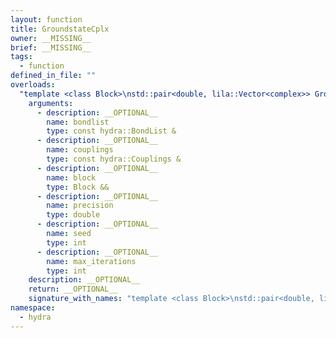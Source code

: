 ```yaml
---
layout: function
title: GroundstateCplx
owner: __MISSING__
brief: __MISSING__
tags:
  - function
defined_in_file: ""
overloads:
  "template <class Block>\nstd::pair<double, lila::Vector<complex>> GroundstateCplx(const hydra::BondList &, const hydra::Couplings &, Block &&, double, int, int)":
    arguments:
      - description: __OPTIONAL__
        name: bondlist
        type: const hydra::BondList &
      - description: __OPTIONAL__
        name: couplings
        type: const hydra::Couplings &
      - description: __OPTIONAL__
        name: block
        type: Block &&
      - description: __OPTIONAL__
        name: precision
        type: double
      - description: __OPTIONAL__
        name: seed
        type: int
      - description: __OPTIONAL__
        name: max_iterations
        type: int
    description: __OPTIONAL__
    return: __OPTIONAL__
    signature_with_names: "template <class Block>\nstd::pair<double, lila::Vector<complex>> GroundstateCplx(const hydra::BondList & bondlist, const hydra::Couplings & couplings, Block && block, double precision, int seed, int max_iterations)"
namespace:
  - hydra
---
```

